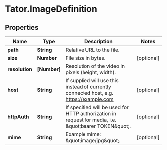 # Tator.ImageDefinition

## Properties

Name | Type | Description | Notes
------------ | ------------- | ------------- | -------------
**path** | **String** | Relative URL to the file. | 
**size** | **Number** | File size in bytes. | [optional] 
**resolution** | **[Number]** | Resolution of the video in pixels (height, width). | 
**host** | **String** | If supplied will use this instead of currently connected host, e.g. https://example.com | [optional] 
**httpAuth** | **String** | If specified will be used for HTTP authorization in request for media, i.e. \&quot;bearer TOKEN\&quot;. | [optional] 
**mime** | **String** | Example mime: \&quot;image/jpg\&quot;. | [optional] 


